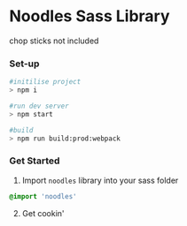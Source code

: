 # Noodles Sass Library
chop sticks not included

### Set-up

```sh
#initilise project
> npm i

#run dev server
> npm start

#build
> npm run build:prod:webpack
```

### Get Started
1. Import `noodles` library into your sass folder  
```css
@import 'noodles'
```
2. Get cookin'
